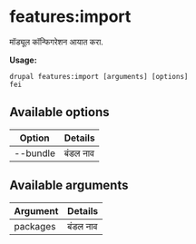 # features:import
मॉड्यूल कॉन्फिगरेशन आयात करा.

**Usage:**
```
drupal features:import [arguments] [options]
fei
```

## Available options
Option | Details
-------|-------------
--bundle | बंडल नाव

## Available arguments
Argument | Details
---------|-------------
packages | बंडल नाव
